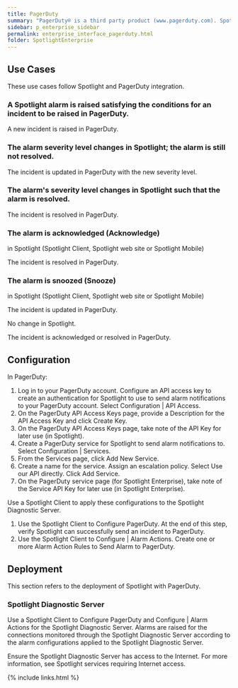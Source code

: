 ```yaml
---
title: PagerDuty
summary: "PagerDuty® is a third party product (www.pagerduty.com). Spotlight can be configured to send an incident report to a PagerDuty service when a Spotlight alarm is raised."
sidebar: p_enterprise_sidebar
permalink: enterprise_interface_pagerduty.html
folder: SpotlightEnterprise
---
```


## Use Cases

These use cases follow Spotlight and PagerDuty integration.


### A Spotlight alarm is raised satisfying the conditions for an incident to be raised in PagerDuty.


A new incident is raised in PagerDuty.

### The alarm severity level changes in Spotlight; the alarm is still not resolved.


The incident is updated in PagerDuty with the new severity level.

### The alarm's severity level changes in Spotlight such that the alarm is resolved.

The incident is resolved in PagerDuty.

### The alarm is acknowledged (Acknowledge)

 in Spotlight (Spotlight Client, Spotlight web site or Spotlight Mobile)


The incident is resolved in PagerDuty.


### The alarm is snoozed (Snooze)

in Spotlight (Spotlight Client, Spotlight web site or Spotlight Mobile)


The incident is updated in PagerDuty.




No change in Spotlight.


The incident is acknowledged or resolved in PagerDuty.


## Configuration

In PagerDuty:

1. Log in to your PagerDuty account. Configure an API access key to create an authentication for Spotlight to use to send alarm notifications to your PagerDuty account. Select Configuration \| API Access.
2. On the PagerDuty API Access Keys page, provide a Description for the API Access Key and click Create Key.
3. On the PagerDuty API Access Keys page, take note of the API Key for later use (in Spotlight).
4. Create a PagerDuty service for Spotlight to send alarm notifications to. Select Configuration \| Services.
5. From the Services page, click Add New Service.
6. Create a name for the service. Assign an escalation policy. Select Use our API directly. Click Add Service.
7. On the PagerDuty service page (for Spotlight Enterprise), take note of the Service API Key for later use (in Spotlight Enterprise).

Use a Spotlight Client to apply these configurations to the Spotlight Diagnostic Server.

1. Use the Spotlight Client to Configure PagerDuty. At the end of this step, verify Spotlight can successfully send an incident to PagerDuty.
2. Use the Spotlight Client to Configure \| Alarm Actions. Create one or more Alarm Action Rules to Send Alarm to PagerDuty.


## Deployment

This section refers to the deployment of Spotlight with PagerDuty.

### Spotlight Diagnostic Server


Use a Spotlight Client to Configure PagerDuty and Configure \| Alarm Actions for the Spotlight Diagnostic Server. Alarms are raised for the connections monitored through the Spotlight Diagnostic Server according to the alarm configurations applied to the Spotlight Diagnostic Server.

Ensure the Spotlight Diagnostic Server has access to the Internet. For more information, see Spotlight services requiring Internet access.


{% include links.html %}
